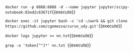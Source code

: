 
`docker run -p 8888:8888 -d --name jupyter jupyter/scipy-notebook:83ed2c63671f`{{execute}}

`docker exec -it jupyter bash -c 'cd ~/work && git clone https://github.com/cgomezva/curso_udy.git'`{{execute}}

`docker logs jupyter >> nn.txt`{{execute}}

`grep -o 'token[^"]*' nn.txt `{{execute}}


